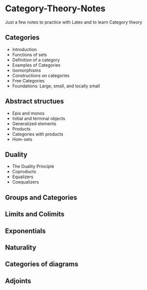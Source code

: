 # Category-Theory-Notes

Just a few notes to practice with Latex and to learn Category theory

## Categories
  * Introduction 
  * Functions of sets
  * Definition of a category
  * Examples of Categories
  * Isomorphisms
  * Constructions on categories
  * Free Categories
  * Foundations: Large, small, and locally small
## Abstract structues
  * Epis and monos
  * Initial and terminal objects
  * Generalized elements
  * Products
  * Categories with products 
  * Hom-sets

## Duality
  * The Duality Principle
  * Coproducts
  * Equalizers
  * Coequalizers
## Groups and Categories

## Limits and Colimits

## Exponentials

## Naturality

## Categories of diagrams

## Adjoints
